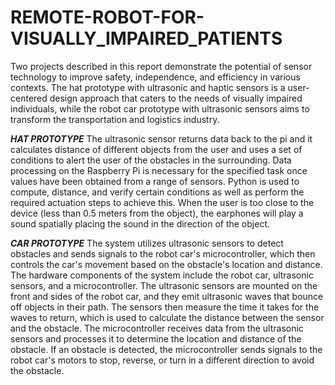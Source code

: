 # REMOTE-ROBOT-FOR-VISUALLY_IMPAIRED_PATIENTS
Two projects described in this report demonstrate the potential of sensor technology to improve safety, independence, and efficiency in various contexts. The hat prototype with ultrasonic and haptic sensors is a user-centered design approach that caters to the needs of visually impaired individuals, while the robot car prototype with ultrasonic sensors aims to transform the transportation and logistics industry. 

***HAT PROTOTYPE***
The ultrasonic sensor returns data back to the pi and it calculates distance of different objects from the user and uses a set of conditions to alert the user of the obstacles in the surrounding. Data processing on the Raspberry Pi is necessary for the specified task once values have been obtained from a range of sensors. Python is used to compute, distance, and verify certain conditions as well as perform the required actuation steps to achieve this.
When the user is too close to the device (less than 0.5 meters from the object), the earphones will play a sound spatially placing the sound in the direction of the object.

***CAR PROTOTYPE***
The system utilizes ultrasonic sensors to detect obstacles and sends signals to the robot car's microcontroller, which then controls the car's movement based on the obstacle's location and distance. The hardware components of the system include the robot car, ultrasonic sensors, and a microcontroller. The ultrasonic sensors are mounted on the front and sides of the robot car, and they emit ultrasonic waves that bounce off objects in their path. The sensors then measure the time it takes for the waves to return, which is used to calculate the distance between the sensor and the obstacle. The microcontroller receives data from the ultrasonic sensors and processes it to determine the location and distance of the obstacle. If an obstacle is detected, the microcontroller sends signals to the robot car's motors to stop, reverse, or turn in a different direction to avoid the obstacle.
